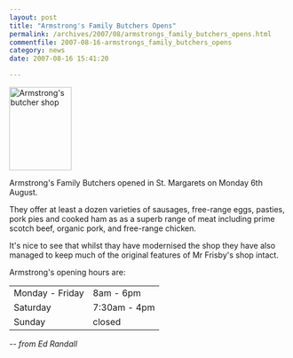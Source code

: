 ```yaml
---
layout: post
title: "Armstrong's Family Butchers Opens"
permalink: /archives/2007/08/armstrongs_family_butchers_opens.html
commentfile: 2007-08-16-armstrongs_family_butchers_opens
category: news
date: 2007-08-16 15:41:20

---
```


<a href="/assets/images/2007/armstrongs.jpg"><img src="/assets/images/2007/armstrongs-thumb.jpg" width="112" height="150" alt="Armstrong's butcher shop" class="photo right" /></a>

Armstrong's Family Butchers opened in St. Margarets on Monday 6th August.

They offer at least a dozen varieties of sausages, free-range eggs, pasties, pork pies and cooked ham as as a superb range of meat including prime scotch beef, organic pork, and free-range chicken.

It's nice to see that whilst thay have modernised the shop they have also managed to keep much of the original features of Mr Frisby's shop intact.

Armstrong's opening hours are:

|                 |              |
|-----------------|--------------|
| Monday - Friday | 8am - 6pm    |
| Saturday        | 7:30am - 4pm |
| Sunday          | closed       |

<cite>-- from Ed Randall</cite>

